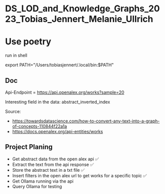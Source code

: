 # DS_LOD_and_Knowledge_Graphs_2023_Tobias_Jennert_Melanie_Ullrich

# Use poetry

run in shell

export PATH="/Users/tobiasjennert/.local/bin:$PATH"


## Doc

Api-Endpoint = https://api.openalex.org/works?sample=20

Interesting field in the data: abstract_inverted_index


Source:
- https://towardsdatascience.com/how-to-convert-any-text-into-a-graph-of-concepts-110844f22a1a
- https://docs.openalex.org/api-entities/works



## Project Planing

- Get abstract data from the open alex api ✅
- Extract the text from the api response ✅
- Store the abstract text in a txt file ✅
- Insert filters in the open alex url to get works for a specific topic ✅
- Get Ollama running via the api
- Query Ollama for testing
